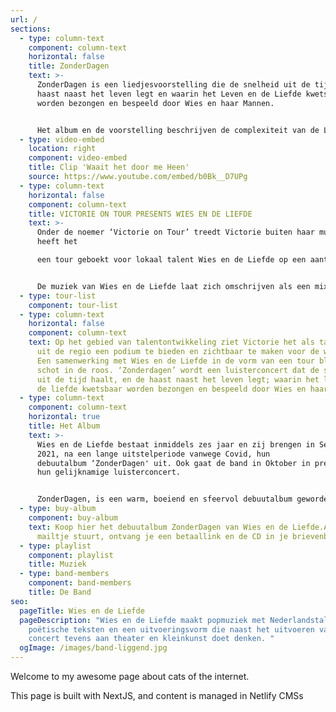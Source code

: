 ```yaml
---
url: /
sections:
  - type: column-text
    component: column-text
    horizontal: false
    title: ZonderDagen
    text: >-
      ZonderDagen is een liedjesvoorstelling die de snelheid uit de tijd haalt,
      haast naast het leven legt en waarin het Leven en de Liefde kwetsbaar
      worden bezongen en bespeeld door Wies en haar Mannen.


      Het album en de voorstelling beschrijven de complexiteit van de Liefde door de ogen van een levenslustige dertiger in een wereld waarbij haar eigen ontdekkingstocht soms taboedoorbrekend blijkt.
  - type: video-embed
    location: right
    component: video-embed
    title: Clip 'Waait het door me Heen'
    source: https://www.youtube.com/embed/b0Bk__D7UPg
  - type: column-text
    horizontal: false
    component: column-text
    title: VICTORIE ON TOUR PRESENTS WIES EN DE LIEFDE
    text: >-
      Onder de noemer ‘Victorie on Tour’ treedt Victorie buiten haar muren en
      heeft het

      een tour geboekt voor lokaal talent Wies en de Liefde op een aantal bijzondere plekken in Noord-Holland. Wies en de Liefde is een band uit Bergen en een graag geziene gast in Victorie. Door corona werd de release van het debuutalbum ‘Zonderdagen’ en de releaseshow in Victorie destijds geannuleerd, maar de plaat komt er nu dan toch. Podium Victorie boekt er, naast een show in eigen pand, een mooie tour omheen.


      De muziek van Wies en de Liefde laat zich omschrijven als een mix tussen lyrisch geschreven, poëtische Nederlandstalige popmuziek gevoed door folk- en kleinkunstinvloeden. Wies haar pakkende liedjes, sterke teksten en vermogen om het publiek in haar greep te houden gaan voor een reeks magische shows zorgen! De verkoop is gestart. De tour ziet er als volgt uit:
  - type: tour-list
    component: tour-list
  - type: column-text
    horizontal: false
    component: column-text
    text: Op het gebied van talentontwikkeling ziet Victorie het als taak om talent
      uit de regio een podium te bieden en zichtbaar te maken voor de wereld.
      Een samenwerking met Wies en de Liefde in de vorm van een tour bleek een
      schot in de roos. ‘Zonderdagen’ wordt een luisterconcert dat de snelheid
      uit de tijd haalt, en de haast naast het leven legt; waarin het leven en
      de liefde kwetsbaar worden bezongen en bespeeld door Wies en haar Mannen.
  - type: column-text
    component: column-text
    horizontal: true
    title: Het Album
    text: >-
      Wies en de Liefde bestaat inmiddels zes jaar en zij brengen in September
      2021, na een lange uitstelperiode vanwege Covid, hun
      debuutalbum ‘ZonderDagen' uit. Ook gaat de band in Oktober in première met
      hun gelijknamige luisterconcert.


      ZonderDagen, is een warm, boeiend en sfeervol debuutalbum geworden, dat luistert als een muzikale roadtrip en veel aandacht voor het woord bevat. Een verzameling afwisselende nummers, vol verrassende muzikale wendingen, die slim en tegelijk speels in elkaar zitten.
  - type: buy-album
    component: buy-album
    text: Koop hier het debuutalbum ZonderDagen van Wies en de Liefde.Als je ons een
      mailtje stuurt, ontvang je een betaallink en de CD in je brievenbus.
  - type: playlist
    component: playlist
    title: Muziek
  - type: band-members
    component: band-members
    title: De Band
seo:
  pageTitle: Wies en de Liefde
  pageDescription: "Wies en de Liefde maakt popmuziek met Nederlandstalige
    poëtische teksten en een uitvoeringsvorm die naast het uitvoeren van een
    concert tevens aan theater en kleinkunst doet denken. "
  ogImage: /images/band-liggend.jpg
---
```


Welcome to my awesome page about cats of the internet.

This page is built with NextJS, and content is managed in Netlify CMSs

